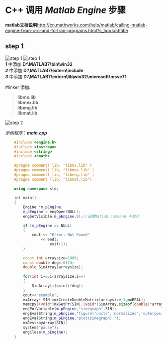 # C++ 调用 *Matlab Engine* 步骤

**matlab文档说明**http://cn.mathworks.com/help/matlab/calling-matlab-engine-from-c-c-and-fortran-programs.html?s_tid=srchtitle
## **step 1**<br>
 ![step 1](https://github.com/Rogerbin/Cpp-calling-Matlab-Engine/blob/master/img/m1.png)
 ![step 1](https://github.com/Rogerbin/Cpp-calling-Matlab-Engine/blob/master/img/m2.png)<br>
**_1_** 中添加 **D:\MATLAB7\bin\win32<br>**
**_2_** 中添加 **D:\MATLAB7\extern\include<br>**
**_3_** 中添加 **D:\MATLAB7\extern\lib\win32\microsoft\msvc71<br>**

 
#linker 添加:
>**libmx.lib<br>**
**libmex.lib<br>**
**libeng.lib<br>**
**libmat.lib<br>**

 ![step 2](https://github.com/Rogerbin/Cpp-calling-Matlab-Engine/blob/master/img/m3.png)<br>

_示例程序_：***main.cpp***
```cpp
	#include <engine.h>
	#include <iostream>
	#include <string>
	#include <cmath>
	
	#pragma comment( lib, "libmx.lib" ) 
	#pragma comment( lib, "libmex.lib" )
	#pragma comment( lib, "libeng.lib" )
	#pragma comment (lib, "libmat.lib")
	
	using namespace std;
	
	int main()
	{
		Engine *m_pEngine;
		m_pEngine = engOpen(NULL);
		engSetVisible(m_pEngine,0);//设置Matlab command 不显示
	
		if (m_pEngine == NULL)
		{
			cout << "Error: Not Found"
		        << endl;
		            exit(1);
		}
	
		const int arraysize=1000;
		const double deg=.0174;
		double SinArray[arraysize];
	
		for(int i=0;i<arraysize;i++)
		{
			SinArray[i]=sin(i*deg);
		}
		cout<<"example";
		mxArray* SIN =mxCreateDoubleMatrix(arraysize,1,mxREAL);
		memcpy((void*)mxGetPr(SIN),(void*)SinArray,sizeof(double)*arraysize);
		engPutVariable(m_pEngine,"sinegraph",SIN);
		engEvalString(m_pEngine,"figure('units','normalized','outerposition',[0 0 1 1])");
		engEvalString(m_pEngine,"plot(sinegraph),");
		mxDestroyArray(SIN);
		system("pause");
		engClose(m_pEngine);
	}
